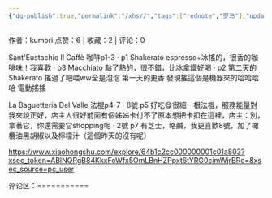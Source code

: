```yaml
---
{"dg-publish":true,"permalink":"/xhs//","tags":["rednote","罗马"],"updated":"2025-03-17T22:05:59.119+08:00"}
---
```


作者：kumori
点赞：6   |   收藏：2   |   评论：0

Sant'Eustachio Il Caffè 咖啡p1-3
· p1 Shakerato espresso+冰搖的，很香的咖啡味！我喜歡
· p3 Macchiato 點了熱的，很不錯，比冰拿鐵好喝
· p2 第二天的Shakerato 搖過了吧喂ww全是泡泡 第一天的更香 發現搖這個是機器來的哈哈哈哈 電動搖搖
	
La Baguetteria Del Valle 法棍p4-7
· 8號 p5 好吃😋很細一根法棍，服務能量對我來說正好，店主人很好前面有個姊姊卡付不了原本想把卡扣在這裡，店主：別，拿著它，你還需要它shopping呢
· 2號 p7 有芝士，略鹹，我更喜歡8號，加了橄欖油黑胡椒以及檸檬汁（這個昨天的沒有呢）

https://www.xiaohongshu.com/explore/64b1c2cc000000001c01a803?xsec_token=ABlNQRgB84KkxFoWfx5OmLBnHZPpxt6tYRG0cimWjrBRc=&xsec_source=pc_user

评论区：===========

